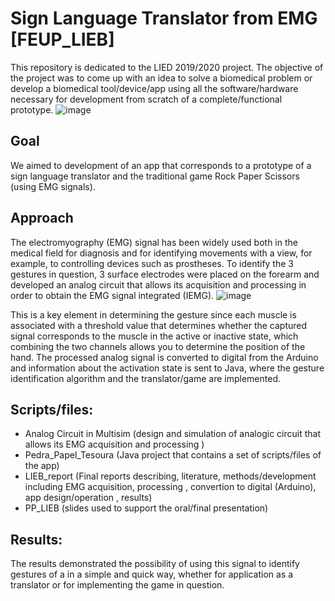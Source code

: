 # Sign Language Translator from EMG [FEUP_LIEB]

This repository is dedicated to the LIED 2019/2020 project. The objective of the project was to come up with an idea to solve a biomedical problem or develop a biomedical tool/device/app using all the software/hardware necessary for development from scratch of a complete/functional prototype.
![image](https://github.com/AMfeta99/Sign-Language-Translator-from-EMG_FEUP_LIEB/assets/74252797/ec7b44fb-c1bb-4271-a350-5160d2bc7701)


## Goal
We aimed to development of an app that corresponds to a prototype of a sign language translator and the traditional game Rock Paper Scissors (using EMG signals).

## Approach
The electromyography (EMG) signal has been widely used both in the medical field for diagnosis and for identifying movements with a view, for example, to controlling devices such as prostheses. To identify the 3 gestures in question, 3 surface electrodes were placed on the forearm and developed an analog circuit that allows its acquisition and processing in order to obtain the EMG signal integrated (IEMG). 
![image](https://github.com/AMfeta99/Sign-Language-Translator-from-EMG_FEUP_LIEB/assets/74252797/c1cee307-ae18-4cec-a5f9-1afd1fa1c065)


This is a key element in determining the gesture since each muscle is associated with a threshold value that determines whether the captured signal corresponds to the muscle in the active or inactive state, which combining the two channels allows you to determine the position of the hand. The processed analog signal is converted to digital from the Arduino and information about the activation state is sent to Java, where the gesture identification algorithm and the translator/game are implemented. 

## Scripts/files:
- Analog Circuit in Multisim (design and simulation of  analogic circuit that allows its EMG acquisition and processing )
- Pedra_Papel_Tesoura (Java project that contains a set of scripts/files of the app)
- LIEB_report (Final reports describing, literature, methods/development including EMG acquisition, processing , convertion to digital (Arduino), app design/operation , results)
- PP_LIEB (slides used to support the oral/final presentation)

## Results:
The results demonstrated the possibility of using this signal to identify gestures of a in a simple and quick way, whether for application as a translator or for implementing the game in question.
